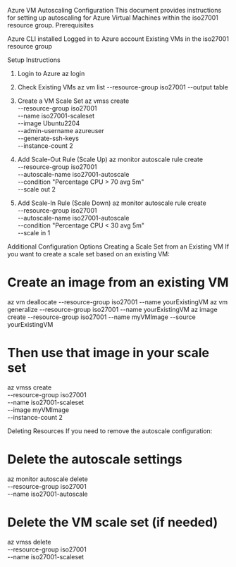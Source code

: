 Azure VM Autoscaling Configuration
This document provides instructions for setting up autoscaling for Azure Virtual Machines within the iso27001 resource group.
Prerequisites

Azure CLI installed
Logged in to Azure account
Existing VMs in the iso27001 resource group

Setup Instructions
1. Login to Azure
az login

2. Check Existing VMs
az vm list --resource-group iso27001 --output table

3. Create a VM Scale Set
az vmss create \
  --resource-group iso27001 \
  --name iso27001-scaleset \
  --image Ubuntu2204 \
  --admin-username azureuser \
  --generate-ssh-keys \
  --instance-count 2

  5. Add Scale-Out Rule (Scale Up)
  az monitor autoscale rule create \
  --resource-group iso27001 \
  --autoscale-name iso27001-autoscale \
  --condition "Percentage CPU > 70 avg 5m" \
  --scale out 2

  6. Add Scale-In Rule (Scale Down)
  az monitor autoscale rule create \
  --resource-group iso27001 \
  --autoscale-name iso27001-autoscale \
  --condition "Percentage CPU < 30 avg 5m" \
  --scale in 1

  Additional Configuration Options
Creating a Scale Set from an Existing VM
If you want to create a scale set based on an existing VM:
# Create an image from an existing VM
az vm deallocate --resource-group iso27001 --name yourExistingVM
az vm generalize --resource-group iso27001 --name yourExistingVM
az image create --resource-group iso27001 --name myVMImage --source yourExistingVM

# Then use that image in your scale set
az vmss create \
  --resource-group iso27001 \
  --name iso27001-scaleset \
  --image myVMImage \
  --instance-count 2

Deleting Resources
If you need to remove the autoscale configuration:
# Delete the autoscale settings
az monitor autoscale delete \
  --resource-group iso27001 \
  --name iso27001-autoscale

# Delete the VM scale set (if needed)
az vmss delete \
  --resource-group iso27001 \
  --name iso27001-scaleset